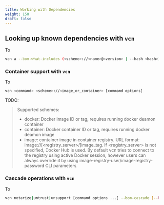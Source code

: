 ```yaml
---
title: Working with Dependencies
weight: 150
draft: false
---
```


## Looking up known dependencies with `vcn`

To

```bash
vcn a --bom-what-includes (<scheme>://<name>@<version> | --hash <hash>)
```

### Container support with `vcn`

To

```bash
vcn <command> <scheme>://<image_or_container> [command options]
```

TODO:
> Supported schemes:
> - docker: Docker image ID or tag, requires running docker deamon container
> - container: Docker container ID or tag, requires running docker deamon image
> - image: container image in container registry. URL format: image://[<registry_server>/]image_tag. If <registry_server> is not specified, Docker Hub is used. By default vcn tries to connect to the registry using active Docker session, however users can always override it by using image-registry-user/image-registry-password CLI parameters.

### Cascade operations with `vcn`

To

```bash
vcn notarize|untrust|unsupport [command options ...] --bom-cascade [--bom-force]
```
